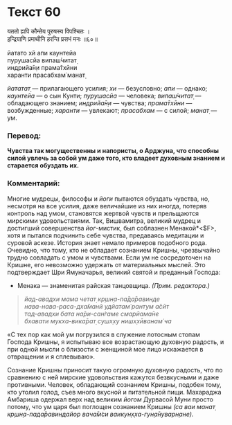 # Текст 60

यततो ह्यपि कौन्तेय पुरुषस्य विपश्चितः ।  
इन्द्रियाणि प्रमाथीनि हरन्ति प्रसभं मनः ॥६०॥

йатато хй апи каунтейа  
пурушасйа випаш́читат̣  
индрийа̄н̣и прама̄тхӣни  
харанти прасабхам̇ манат̣

_йататат̣_ — прилагающего усилия; _хи_ — безусловно; _апи_ — однако; _каунтейа_ — о сын Кунти; _пурушасйа_ — человека; _випаш́читат̣_ — обладающего знанием; _индрийа̄н̣и_ — чувства; _прама̄тхӣни_ — возбужденные; _харанти_ — увлекают; _прасабхам_ — с силой; _манат̣_ — ум.

### Перевод:

**Чувства так могущественны и напористы, о Арджуна, что способны силой увлечь за собой ум даже того, кто владеет духовным знанием и старается обуздать их.**

### Комментарий:

Многие мудрецы, философы и _йоги_ пытаются обуздать чувства, но, несмотря на все усилия, даже величайшие из них иногда, потеряв контроль над умом, становятся жертвой чувств и прельщаются мирскими удовольствиями. Так, Вишвамитра, великий мудрец и достигший совершенства _йог_-мистик, был соблазнен Менакой*<$F>, хотя и пытался подчинить себе чувства, предаваясь медитации и суровой аскезе. История знает немало примеров подобного рода. Очевидно, что тому, кто не обладает сознанием Кришны, чрезвычайно трудно совладать с умом и чувствами. Если ум не сосредоточен на Кришне, его невозможно удержать от материальных мыслей. Это подтверждает Шри Ямуначарья, великий святой и преданный Господа:

* Менака — знаменитая райская танцовщица. _(Прим. редактора.)_

> _йад-авадхи мама четат̣ кр̣шн̣а-па̄да̄равинде  
> нава-нава-раса-дха̄манй удйатам̇ рантум а̄сӣт  
> тад-авадхи бата на̄ри-сан̇гаме смарйама̄не  
> бхавати мукха-вика̄рат̣ сушх̣ху нишх̣хӣванам̇ ча_

«С тех пор как мой ум погрузился в служение лотосным стопам Господа Кришны, я испытываю все возрастающую духовную радость, и при одной мысли о близости с женщиной мое лицо искажается в отвращении и я сплевываю».

Сознание Кришны приносит такую огромную духовную радость, что по сравнению с ней мирские удовольствия кажутся безвкусными и даже противными. Человек, обладающий сознанием Кришны, подобен тому, кто утолил голод, съев много вкусной и питательной пищи. Махараджа Амбариша одержал верх над великим _йогом_ Дурвасой Муни просто потому, что ум царя был поглощен сознанием Кришны _(са ваи манат̣ кр̣шн̣а-пада̄равиндайор вача̄м̇си ваикун̣х̣ха-гун̣а̄нуварн̣ане)._